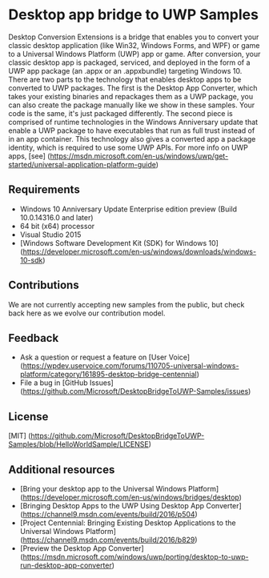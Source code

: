 # Desktop app bridge to UWP Samples

Desktop Conversion Extensions is a bridge that enables you to convert your classic desktop application (like Win32, Windows Forms, and WPF) or game to a Universal Windows Platform (UWP) app or game. After conversion, your classic desktop app is packaged, serviced, and deployed in the form of a UWP app package (an .appx or an .appxbundle) targeting Windows 10.
There are two parts to the technology that enables desktop apps to be converted to UWP packages. The first is the Desktop App Converter, which takes your existing binaries and repackages them as a UWP package, you can also create the package manually like we show in these samples. Your code is the same, it's just packaged differently. The second piece is comprised of runtime technologies in the Windows Anniversary update that enable a UWP package to have executables that run as full trust instead of in an app container. This technology also gives a converted app a package identity, which is required to use some UWP APIs.
For more info on UWP apps, [see] (https://msdn.microsoft.com/en-us/windows/uwp/get-started/universal-application-platform-guide)

## Requirements

- Windows 10 Anniversary Update Enterprise edition preview (Build 10.0.14316.0 and later)
- 64 bit (x64) processor
- Visual Studio 2015 
- [Windows Software Development Kit (SDK) for Windows 10] (https://developer.microsoft.com/en-us/windows/downloads/windows-10-sdk)

## Contributions

We are not currently accepting new samples from the public, but check back here as we evolve our contribution model.

## Feedback

- Ask a question or request a feature on [User Voice] (https://wpdev.uservoice.com/forums/110705-universal-windows-platform/category/161895-desktop-bridge-centennial)
- File a bug in [GitHub Issues] (https://github.com/Microsoft/DesktopBridgeToUWP-Samples/issues)
	
## License

[MIT] (https://github.com/Microsoft/DesktopBridgeToUWP-Samples/blob/HelloWorldSample/LICENSE)

## Additional resources

- [Bring your desktop app to the Universal Windows Platform] (https://developer.microsoft.com/en-us/windows/bridges/desktop)
- [Bringing Desktop Apps to the UWP Using Desktop App Converter] (https://channel9.msdn.com/events/build/2016/p504)
- [Project Centennial: Bringing Existing Desktop Applications to the Universal Windows Platform] (https://channel9.msdn.com/events/build/2016/b829)
- [Preview the Desktop App Converter] (https://msdn.microsoft.com/windows/uwp/porting/desktop-to-uwp-run-desktop-app-converter)